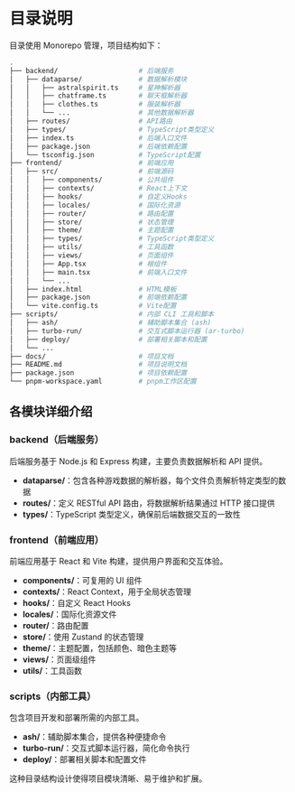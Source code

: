 # 目录说明

目录使用 Monorepo 管理，项目结构如下：

```bash
.
├── backend/                    # 后端服务
│   ├── dataparse/              # 数据解析模块
│   │   ├── astralspirit.ts     # 星神解析器
│   │   ├── chatframe.ts        # 聊天框解析器
│   │   ├── clothes.ts          # 服装解析器
│   │   └── ...                 # 其他数据解析器
│   ├── routes/                 # API路由
│   ├── types/                  # TypeScript类型定义
│   ├── index.ts                # 后端入口文件
│   ├── package.json            # 后端依赖配置
│   └── tsconfig.json           # TypeScript配置
├── frontend/                   # 前端应用
│   ├── src/                    # 前端源码
│   │   ├── components/         # 公共组件
│   │   ├── contexts/           # React上下文
│   │   ├── hooks/              # 自定义Hooks
│   │   ├── locales/            # 国际化资源
│   │   ├── router/             # 路由配置
│   │   ├── store/              # 状态管理
│   │   ├── theme/              # 主题配置
│   │   ├── types/              # TypeScript类型定义
│   │   ├── utils/              # 工具函数
│   │   ├── views/              # 页面组件
│   │   ├── App.tsx             # 根组件
│   │   ├── main.tsx            # 前端入口文件
│   │   └── ...
│   ├── index.html              # HTML模板
│   ├── package.json            # 前端依赖配置
│   └── vite.config.ts          # Vite配置
├── scripts/                    # 内部 CLI 工具和脚本
│   ├── ash/                    # 辅助脚本集合 (ash)
│   ├── turbo-run/              # 交互式脚本运行器 (ar-turbo)
│   ├── deploy/                 # 部署相关脚本和配置
│   └── ...
├── docs/                       # 项目文档
├── README.md                   # 项目说明文档
├── package.json                # 项目依赖配置
└── pnpm-workspace.yaml         # pnpm工作区配置
```

## 各模块详细介绍

### backend（后端服务）

后端服务基于 Node.js 和 Express 构建，主要负责数据解析和 API 提供。

- **dataparse/**：包含各种游戏数据的解析器，每个文件负责解析特定类型的数据
- **routes/**：定义 RESTful API 路由，将数据解析结果通过 HTTP 接口提供
- **types/**：TypeScript 类型定义，确保前后端数据交互的一致性

### frontend（前端应用）

前端应用基于 React 和 Vite 构建，提供用户界面和交互体验。

- **components/**：可复用的 UI 组件
- **contexts/**：React Context，用于全局状态管理
- **hooks/**：自定义 React Hooks
- **locales/**：国际化资源文件
- **router/**：路由配置
- **store/**：使用 Zustand 的状态管理
- **theme/**：主题配置，包括颜色、暗色主题等
- **views/**：页面级组件
- **utils/**：工具函数

### scripts（内部工具）

包含项目开发和部署所需的内部工具。

- **ash/**：辅助脚本集合，提供各种便捷命令
- **turbo-run/**：交互式脚本运行器，简化命令执行
- **deploy/**：部署相关脚本和配置文件

这种目录结构设计使得项目模块清晰、易于维护和扩展。
